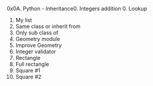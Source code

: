 0x0A. Python - Inheritance0. Integers addition
0. Lookup
1. My list
3. Same class or inherit from
4. Only sub class of
5. Geometry module
6. Improve Geometry
7. Integer validator
8. Rectangle
9. Full rectangle
10. Square #1
11. Square #2
